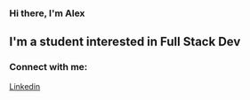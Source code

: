### Hi there, I'm Alex  


## I'm a student interested in Full Stack Dev



### Connect with me:
[Linkedin](https://www.linkedin.com/in/alexander-mehta-b97659220/)
